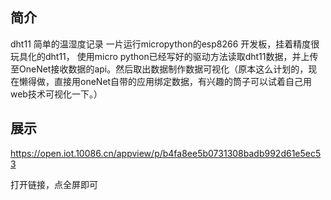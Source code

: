 ## 简介

dht11 简单的温湿度记录
一片运行micropython的esp8266 开发板，挂着精度很玩具化的dht11，
使用micro python已经写好的驱动方法读取dht11数据，并上传至OneNet接收数据的api。然后取出数据制作数据可视化（原本这么计划的，现在懒得做，直接用oneNet自带的应用绑定数据，有兴趣的筒子可以试着自己用web技术可视化一下。）
## 展示
https://open.iot.10086.cn/appview/p/b4fa8ee5b0731308badb992d61e5ec53

打开链接，点全屏即可